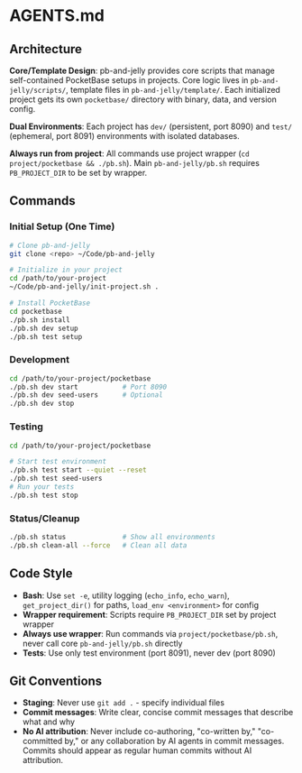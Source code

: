 # AGENTS.md

## Architecture

**Core/Template Design**: pb-and-jelly provides core scripts that manage self-contained PocketBase setups in projects. Core logic lives in `pb-and-jelly/scripts/`, template files in `pb-and-jelly/template/`. Each initialized project gets its own `pocketbase/` directory with binary, data, and version config.

**Dual Environments**: Each project has `dev/` (persistent, port 8090) and `test/` (ephemeral, port 8091) environments with isolated databases.

**Always run from project**: All commands use project wrapper (`cd project/pocketbase && ./pb.sh`). Main `pb-and-jelly/pb.sh` requires `PB_PROJECT_DIR` to be set by wrapper.

## Commands

### Initial Setup (One Time)
```bash
# Clone pb-and-jelly
git clone <repo> ~/Code/pb-and-jelly

# Initialize in your project
cd /path/to/your-project
~/Code/pb-and-jelly/init-project.sh .

# Install PocketBase
cd pocketbase
./pb.sh install
./pb.sh dev setup
./pb.sh test setup
```

### Development
```bash
cd /path/to/your-project/pocketbase
./pb.sh dev start           # Port 8090
./pb.sh dev seed-users      # Optional
./pb.sh dev stop
```

### Testing
```bash
cd /path/to/your-project/pocketbase

# Start test environment
./pb.sh test start --quiet --reset
./pb.sh test seed-users
# Run your tests
./pb.sh test stop
```

### Status/Cleanup
```bash
./pb.sh status              # Show all environments
./pb.sh clean-all --force   # Clean all data
```

## Code Style

- **Bash**: Use `set -e`, utility logging (`echo_info`, `echo_warn`), `get_project_dir()` for paths, `load_env <environment>` for config
- **Wrapper requirement**: Scripts require `PB_PROJECT_DIR` set by project wrapper
- **Always use wrapper**: Run commands via `project/pocketbase/pb.sh`, never call core `pb-and-jelly/pb.sh` directly
- **Tests**: Use only test environment (port 8091), never dev (port 8090)

## Git Conventions

- **Staging**: Never use `git add .` - specify individual files
- **Commit messages**: Write clear, concise commit messages that describe what and why
- **No AI attribution**: Never include co-authoring, "co-written by," "co-committed by," or any collaboration by AI agents in commit messages. Commits should appear as regular human commits without AI attribution.
